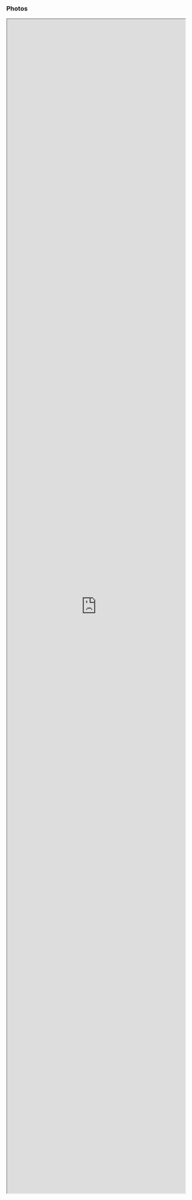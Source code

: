 ### Photos

<iframe src="https://www.icloud.com/sharedalbum/#B21532ODW7DWUcF" width="93%" height="79%"></iframe>